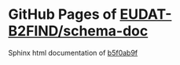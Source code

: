 GitHub Pages of [EUDAT-B2FIND/schema-doc](https://github.com/EUDAT-B2FIND/schema-doc.git)
===
Sphinx html documentation of [b5f0ab9f](https://github.com/EUDAT-B2FIND/schema-doc/tree/b5f0ab9f185b81404dee726454d2ec6a20bcd84e)
